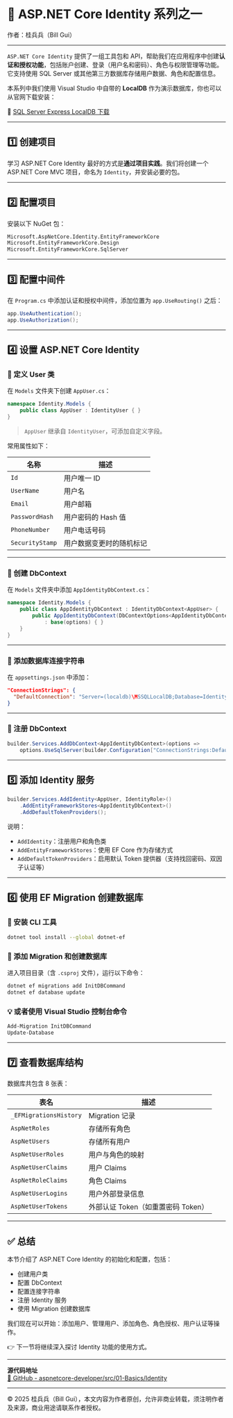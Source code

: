 # 🧱 ASP.NET Core Identity 系列之一

作者：桂兵兵（Bill Gui）

---

`ASP.NET Core Identity` 提供了一组工具包和 API，帮助我们在应用程序中创建**认证和授权功能**，包括账户创建、登录（用户名和密码）、角色与权限管理等功能。它支持使用 SQL Server 或其他第三方数据库存储用户数据、角色和配置信息。

本系列中我们使用 Visual Studio 中自带的 **LocalDB** 作为演示数据库，你也可以从官网下载安装：

🔗 [SQL Server Express LocalDB 下载](https://learn.microsoft.com/en-us/sql/database-engine/configure-windows/sql-server-express-localdb?view=sql-server-ver16)

---

## 1️⃣ 创建项目

学习 ASP.NET Core Identity 最好的方式是**通过项目实践**。我们将创建一个 ASP.NET Core MVC 项目，命名为 `Identity`，并安装必要的包。

---

## 2️⃣ 配置项目

安装以下 NuGet 包：

```bash
Microsoft.AspNetCore.Identity.EntityFrameworkCore
Microsoft.EntityFrameworkCore.Design
Microsoft.EntityFrameworkCore.SqlServer
```

---

## 3️⃣ 配置中间件

在 `Program.cs` 中添加认证和授权中间件，添加位置为 `app.UseRouting()` 之后：

```csharp
app.UseAuthentication();
app.UseAuthorization();
```

---

## 4️⃣ 设置 ASP.NET Core Identity

### 🔹 定义 User 类

在 `Models` 文件夹下创建 `AppUser.cs`：

```csharp
namespace Identity.Models {
    public class AppUser : IdentityUser { }
}
```

> `AppUser` 继承自 `IdentityUser`，可添加自定义字段。

常用属性如下：

| 名称            | 描述                           |
|-----------------|--------------------------------|
| `Id`            | 用户唯一 ID                    |
| `UserName`      | 用户名                         |
| `Email`         | 用户邮箱                       |
| `PasswordHash`  | 用户密码的 Hash 值             |
| `PhoneNumber`   | 用户电话号码                   |
| `SecurityStamp` | 用户数据变更时的随机标记       |

---

### 🔹 创建 DbContext

在 `Models` 文件夹中添加 `AppIdentityDbContext.cs`：

```csharp
namespace Identity.Models {
    public class AppIdentityDbContext : IdentityDbContext<AppUser> {
        public AppIdentityDbContext(DbContextOptions<AppIdentityDbContext> options)
            : base(options) { }
    }
}
```

---

### 🔹 添加数据库连接字符串

在 `appsettings.json` 中添加：

```json
"ConnectionStrings": {
  "DefaultConnection": "Server=(localdb)\MSSQLLocalDB;Database=IdentityDB;Trusted_Connection=True;MultipleActiveResultSets=true"
}
```

---

### 🔹 注册 DbContext

```csharp
builder.Services.AddDbContext<AppIdentityDbContext>(options =>
    options.UseSqlServer(builder.Configuration["ConnectionStrings:DefaultConnection"]));
```

---

## 5️⃣ 添加 Identity 服务

```csharp
builder.Services.AddIdentity<AppUser, IdentityRole>()
    .AddEntityFrameworkStores<AppIdentityDbContext>()
    .AddDefaultTokenProviders();
```

说明：

- `AddIdentity`：注册用户和角色类
- `AddEntityFrameworkStores`：使用 EF Core 作为存储方式
- `AddDefaultTokenProviders`：启用默认 Token 提供器（支持找回密码、双因子认证等）

---

## 6️⃣ 使用 EF Migration 创建数据库

### 🔧 安装 CLI 工具

```bash
dotnet tool install --global dotnet-ef
```

### 🔧 添加 Migration 和创建数据库

进入项目目录（含 `.csproj` 文件），运行以下命令：

```bash
dotnet ef migrations add InitDBCommand
dotnet ef database update
```

### 💡 或者使用 Visual Studio 控制台命令

```bash
Add-Migration InitDBCommand
Update-Database
```

---

## 7️⃣ 查看数据库结构

数据库共包含 8 张表：

| 表名                    | 描述                                 |
|-------------------------|--------------------------------------|
| `_EFMigrationsHistory`  | Migration 记录                       |
| `AspNetRoles`           | 存储所有角色                         |
| `AspNetUsers`           | 存储所有用户                         |
| `AspNetUserRoles`       | 用户与角色的映射                     |
| `AspNetUserClaims`      | 用户 Claims                          |
| `AspNetRoleClaims`      | 角色 Claims                          |
| `AspNetUserLogins`      | 用户外部登录信息                     |
| `AspNetUserTokens`      | 外部认证 Token（如重置密码 Token）   |

---

## ✅ 总结

本节介绍了 ASP.NET Core Identity 的初始化和配置，包括：

- 创建用户类
- 配置 DbContext
- 配置连接字符串
- 注册 Identity 服务
- 使用 Migration 创建数据库

我们现在可以开始：添加用户、管理用户、添加角色、角色授权、用户认证等操作。

👉 下一节将继续深入探讨 Identity 功能的使用方式。

---

**源代码地址**  
[🔗 GitHub - aspnetcore-developer/src/01-Basics/Identity](https://github.com/bingbing-gui/aspnetcore-developer/tree/master/src/01-Basics/Identity)

---

© 2025 桂兵兵（Bill Gui），本文内容为作者原创，允许非商业转载，须注明作者及来源，商业用途请联系作者授权。
